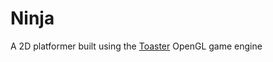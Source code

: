 # Ninja

A 2D platformer built using the [Toaster](https://github.com/TheKrystalShip/Toaster) OpenGL game engine
